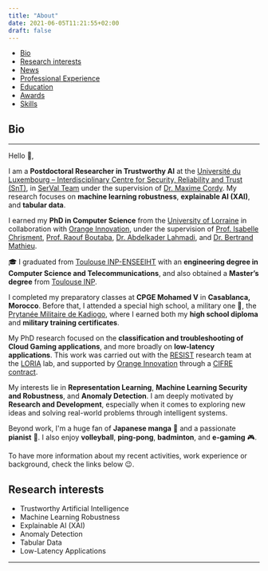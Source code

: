 ```yaml
---
title: "About"
date: 2021-06-05T11:21:55+02:00
draft: false
---
```

<!-- no toc -->
- [Bio](#bio)
- [Research interests](#research-interests)
- [News](../../news/)
- [Professional Experience](../experience/)
- [Education](../education/)
- [Awards](../awards/)
- [Skills](../skills/)


## Bio
---

Hello 👋,  

I am a **Postdoctoral Researcher in Trustworthy AI** at the [Université du Luxembourg – Interdisciplinary Centre for Security, Reliability and Trust (SnT)](https://www.uni.lu/snt-en/), in [SerVal Team](https://www.uni.lu/snt-en/research-groups/serval/) under the supervision of [Dr. Maxime Cordy](https://maxcordy.github.io/). My research focuses on **machine learning robustness**, **explainable AI (XAI)**, and **tabular data**.  

I earned my **PhD in Computer Science** from the [University of Lorraine](https://www.univ-lorraine.fr/) in collaboration with [Orange Innovation](https://www.orange.com/fr), under the supervision of [Prof. Isabelle Chrisment](https://members.loria.fr/IChrisment/), [Prof. Raouf Boutaba](https://rboutaba.cs.uwaterloo.ca/index.html), [Dr. Abdelkader Lahmadi](https://members.loria.fr/ALahmadi/), and [Dr. Bertrand Mathieu]().  

🎓 I graduated from [Toulouse INP-ENSEEIHT](https://www.enseeiht.fr/fr/index.html) with an **engineering degree in Computer Science and Telecommunications**, and also obtained a **Master’s degree** from [Toulouse INP](https://www.inp-toulouse.fr/fr/index.html).  

I completed my preparatory classes at **CPGE Mohamed V** in **Casablanca, Morocco**. Before that, I attended a special high school, a military one 👮, the [Prytanée Militaire de Kadiogo](https://www.pmk-bf.net/), where I earned both my **high school diploma** and **military training certificates**.  

My PhD research focused on the **classification and troubleshooting of Cloud Gaming applications**, and more broadly on **low-latency applications**. This work was carried out with the [RESIST](https://team.inria.fr/resist/) research team at the [LORIA](https://www.loria.fr/fr/) lab, and supported by [Orange Innovation](https://www.orange.com/fr) through a [CIFRE contract](https://www.anrt.asso.fr/fr/le-dispositif-cifre-7844).  

My interests lie in **Representation Learning**, **Machine Learning Security and Robustness**, and **Anomaly Detection**. I am deeply motivated by **Research and Development**, especially when it comes to exploring new ideas and solving real-world problems through intelligent systems.  

Beyond work, I'm a huge fan of **Japanese manga** 👹 and a passionate **pianist** 🎹. I also enjoy **volleyball**, **ping-pong**, **badminton**, and **e-gaming** 	🎮.  

To have more information about my recent activities, work experience or background, check the links below 😉.


## Research interests

- Trustworthy Artificial Intelligence  
- Machine Learning Robustness  
- Explainable AI (XAI)
- Anomaly Detection  
- Tabular Data 
- Low-Latency Applications  
---
